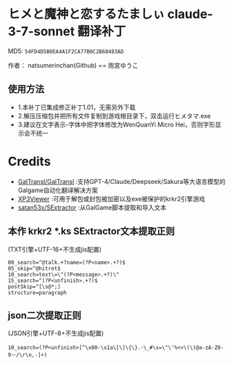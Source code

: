 # ヒメと魔神と恋するたましぃ claude-3-7-sonnet 翻译补丁

MD5: `54FD4D5B0EA4A1F2CA77B0C2B68483AD`

作者： natsumerinchan(Github) == 雨宮ゆうこ

## 使用方法
- 1.本补丁已集成修正补丁1.01，无需另外下载
- 2.解压压缩包并把所有文件复制到游戏根目录下，双击运行ヒメタマ.exe
- 3.建议在文字表示-字体中把字体修改为WenQuanYi Micro Hei，否则字形显示会不统一

# Credits

- [GalTransl/GalTransl](https://github.com/GalTransl/GalTransl.git) :支持GPT-4/Claude/Deepseek/Sakura等大语言模型的Galgame自动化翻译解决方案
- [XP3Viewer](https://github.com/Inori/FuckGalEngine/blob/master/Krkr/XP3Viewer.rar) :可用于解包或封包被加密以及exe被保护的krkr2引擎游戏
- [satan53x/SExtractor](https://github.com/satan53x/SExtractor.git) :从GalGame脚本提取和导入文本

## 本作 krkr2 *.ks SExtractor文本提取正则
(TXT引擎+UTF-16+不生成jis配置)
```
00_search=^@talk.+?name=(?P<name>.+?)$
05_skip=^@hitret$
10_search=text\=\"(?P<message>.+?)\"
15_search=^(?P<unfinish>.+?)$
postSkip=^[\s@*;]
structure=paragraph
```

## json二次提取正则
(JSON引擎+UTF-8+不生成jis配置)
```
10_search=(?P<unfinish>[^\x00-\x1a\[\]\{\}.･\_#\s=\"\'%<>\(\)@a-zA-Z0-9－/\r\n,-]+)
```
